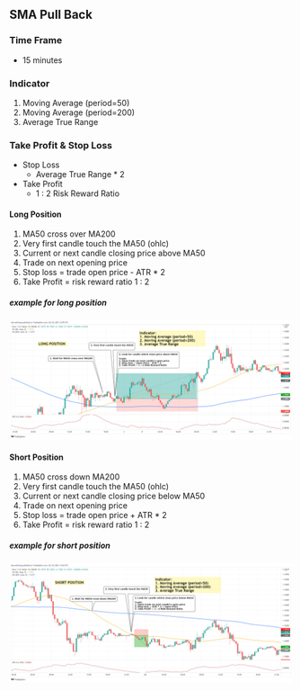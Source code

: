 ## SMA Pull Back

### Time Frame

- 15 minutes

### Indicator

1. Moving Average (period=50)
1. Moving Average (period=200)
1. Average True Range

### Take Profit & Stop Loss

- Stop Loss
  - Average True Range \* 2
- Take Profit
  - 1 : 2 Risk Reward Ratio

#### Long Position

1. MA50 cross over MA200
1. Very first candle touch the MA50 (ohlc)
1. Current or next candle closing price above MA50
1. Trade on next opening price
1. Stop loss = trade open price - ATR \* 2
1. Take Profit = risk reward ratio 1 : 2

##### example for long position

![long position](./long_position.png)

#### Short Position

1. MA50 cross down MA200
1. Very first candle touch the MA50 (ohlc)
1. Current or next candle closing price below MA50
1. Trade on next opening price
1. Stop loss = trade open price + ATR \* 2
1. Take Profit = risk reward ratio 1 : 2

##### example for short position

![short position](./short_position.png)
